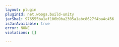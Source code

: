```yaml
---
layout: plugin
pluginId: net.wooga.build-unity
jarSha1: 976555ba1af106b9ba2305a1abc8627f4ba4c456
isJarAvailable: true
error: NONE
violations: []

---
```

